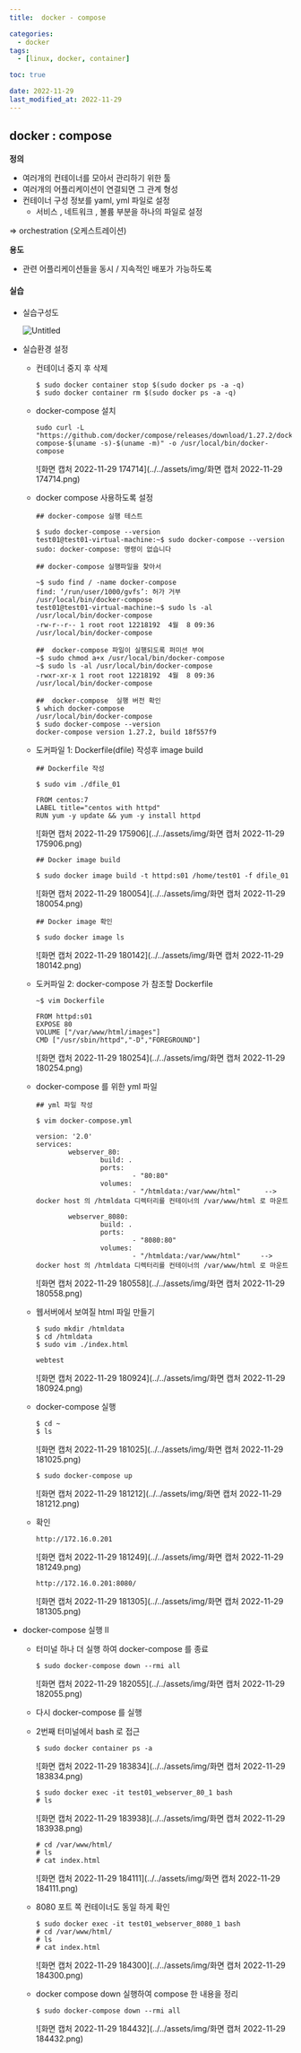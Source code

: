 ```yaml
---
title:  docker - compose

categories:
  - docker
tags:
  - [linux, docker, container]

toc: true

date: 2022-11-29
last_modified_at: 2022-11-29
---
```


## docker : compose

<b>정의</b>

- 여러개의 컨테이너를 모아서 관리하기 위한 툴
- 여러개의 어플리케이션이 연결되면 그 관계 형성
- 컨테이너 구성 정보를 yaml, yml 파일로 설정
  - 서비스 , 네트워크 , 볼륨  부분을 하나의 파일로 설정

⇒ orchestration (오케스트레이션) 

<b>용도</b>

- 관련 어플리케이션들을 동시 / 지속적인 배포가 가능하도록

#### 실습

- 실습구성도

  ![Untitled](../../assets/img/Untitled-1669711521714-53.png)

- 실습환경 설정 

  - 컨테이너 중지 후 삭제

    ```
    $ sudo docker container stop $(sudo docker ps -a -q)
    $ sudo docker container rm $(sudo docker ps -a -q)
    ```

  - docker-compose 설치

    ```
    sudo curl -L "https://github.com/docker/compose/releases/download/1.27.2/docker-compose-$(uname -s)-$(uname -m)" -o /usr/local/bin/docker-compose
    ```

    ![화면 캡처 2022-11-29 174714](../../assets/img/화면 캡처 2022-11-29 174714.png)

  - docker compose 사용하도록 설정

    ```
    ## docker-compose 실행 테스트
    
    $ sudo docker-compose --version
    test01@test01-virtual-machine:~$ sudo docker-compose --version
    sudo: docker-compose: 명령이 없습니다
    
    ## docker-compose 실행파일을 찾아서 
    
    ~$ sudo find / -name docker-compose
    find: ‘/run/user/1000/gvfs’: 허가 거부
    /usr/local/bin/docker-compose
    test01@test01-virtual-machine:~$ sudo ls -al /usr/local/bin/docker-compose 
    -rw-r--r-- 1 root root 12218192  4월  8 09:36 /usr/local/bin/docker-compose
    
    ##  docker-compose 파일이 실행되도록 퍼미션 부여 
    ~$ sudo chmod a+x /usr/local/bin/docker-compose
    ~$ sudo ls -al /usr/local/bin/docker-compose 
    -rwxr-xr-x 1 root root 12218192  4월  8 09:36 /usr/local/bin/docker-compose
    
    ##  docker-compose  실행 버전 확인
    $ which docker-compose
    /usr/local/bin/docker-compose
    $ sudo docker-compose --version
    docker-compose version 1.27.2, build 18f557f9
    ```

  - 도커파일 1: Dockerfile(dfile) 작성후 image build

    ```
    ## Dockerfile 작성
    
    $ sudo vim ./dfile_01
    
    FROM centos:7
    LABEL title="centos with httpd"
    RUN yum -y update && yum -y install httpd
    ```

    ![화면 캡처 2022-11-29 175906](../../assets/img/화면 캡처 2022-11-29 175906.png)

    ```
    ## Docker image build 
    
    $ sudo docker image build -t httpd:s01 /home/test01 -f dfile_01
    ```

    ![화면 캡처 2022-11-29 180054](../../assets/img/화면 캡처 2022-11-29 180054.png)

    ```
    ## Docker image 확인
    
    $ sudo docker image ls
    ```

    ![화면 캡처 2022-11-29 180142](../../assets/img/화면 캡처 2022-11-29 180142.png)

  - 도커파일 2: docker-compose 가 참조할 Dockerfile 

    ```
    ~$ vim Dockerfile
    
    FROM httpd:s01
    EXPOSE 80
    VOLUME ["/var/www/html/images"]
    CMD ["/usr/sbin/httpd","-D","FOREGROUND"]
    ```

    ![화면 캡처 2022-11-29 180254](../../assets/img/화면 캡처 2022-11-29 180254.png)

  - docker-compose 를 위한 yml 파일

    ```
    ## yml 파일 작성
    
    $ vim docker-compose.yml
    
    version: '2.0'
    services:
            webserver_80:
                    build: .
                    ports:
                            - "80:80"
                    volumes:  
                            - "/htmldata:/var/www/html"      --> docker host 의 /htmldata 디렉터리를 컨테이너의 /var/www/html 로 마운트 
    
            webserver_8080:
                    build: .
                    ports:
                            - "8080:80"
                    volumes:
                            - "/htmldata:/var/www/html"     --> docker host 의 /htmldata 디렉터리를 컨테이너의 /var/www/html 로 마운트 
    ```

    ![화면 캡처 2022-11-29 180558](../../assets/img/화면 캡처 2022-11-29 180558.png)

  - 웹서버에서 보여질 html 파일 만들기

    ```
    $ sudo mkdir /htmldata
    $ cd /htmldata
    $ sudo vim ./index.html
    
    webtest
    ```

    ![화면 캡처 2022-11-29 180924](../../assets/img/화면 캡처 2022-11-29 180924.png)

  - docker-compose 실행

    ```
    $ cd ~
    $ ls
    ```

    ![화면 캡처 2022-11-29 181025](../../assets/img/화면 캡처 2022-11-29 181025.png)

    ```
    $ sudo docker-compose up
    ```

    ![화면 캡처 2022-11-29 181212](../../assets/img/화면 캡처 2022-11-29 181212.png)

  - 확인

    ```
    http://172.16.0.201
    ```

    ![화면 캡처 2022-11-29 181249](../../assets/img/화면 캡처 2022-11-29 181249.png)

    ```
    http://172.16.0.201:8080/
    ```

    ![화면 캡처 2022-11-29 181305](../../assets/img/화면 캡처 2022-11-29 181305.png)

- docker-compose 실행 II

  - 터미널 하나 더 실행 하여 docker-compose 를 종료

    ```
    $ sudo docker-compose down --rmi all
    ```

    ![화면 캡처 2022-11-29 182055](../../assets/img/화면 캡처 2022-11-29 182055.png)

  - 다시 docker-compose 를 실행

  - 2번째 터미널에서 bash 로 접근

    ```
    $ sudo docker container ps -a
    ```

    ![화면 캡처 2022-11-29 183834](../../assets/img/화면 캡처 2022-11-29 183834.png)

    ```
    $ sudo docker exec -it test01_webserver_80_1 bash
    # ls
    ```

    ![화면 캡처 2022-11-29 183938](../../assets/img/화면 캡처 2022-11-29 183938.png)

    ```
    # cd /var/www/html/
    # ls
    # cat index.html
    ```

    ![화면 캡처 2022-11-29 184111](../../assets/img/화면 캡처 2022-11-29 184111.png)

  - 8080 포트 쪽 컨테이너도 동일 하게 확인

    ```
    $ sudo docker exec -it test01_webserver_8080_1 bash
    # cd /var/www/html/
    # ls
    # cat index.html
    ```

    ![화면 캡처 2022-11-29 184300](../../assets/img/화면 캡처 2022-11-29 184300.png)

  - docker compose down 실행하여 compose 한 내용을 정리

    ```
    $ sudo docker-compose down --rmi all
    ```

    ![화면 캡처 2022-11-29 184432](../../assets/img/화면 캡처 2022-11-29 184432.png)

    

